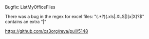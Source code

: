 Bugfix: ListMyOfficeFiles

There was a bug in the regex for excel files: 
"(.*?)(.xls|.XLS|)[x|X]?$" contains an extra "|"

https://github.com/cs3org/reva/pull/5148